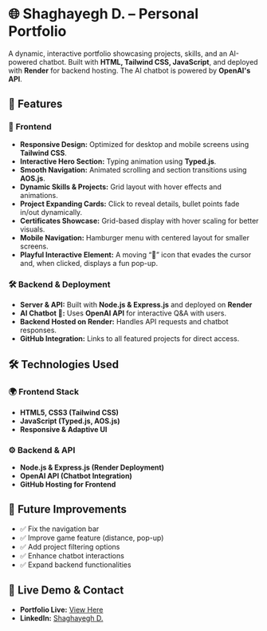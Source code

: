 # 🌐 Shaghayegh D. – Personal Portfolio  

A dynamic, interactive portfolio showcasing projects, skills, and an AI-powered chatbot. Built with **HTML, Tailwind CSS, JavaScript**, and deployed with **Render** for backend hosting. The AI chatbot is powered by **OpenAI's API**.

## 🚀 Features  

### 🎨 **Frontend**  
- **Responsive Design:** Optimized for desktop and mobile screens using **Tailwind CSS**.  
- **Interactive Hero Section:** Typing animation using **Typed.js**.  
- **Smooth Navigation:** Animated scrolling and section transitions using **AOS.js**.  
- **Dynamic Skills & Projects:** Grid layout with hover effects and animations.  
- **Project Expanding Cards:** Click to reveal details, bullet points fade in/out dynamically.  
- **Certificates Showcase:** Grid-based display with hover scaling for better visuals. 
- **Mobile Navigation:** Hamburger menu with centered layout for smaller screens.
- **Playful Interactive Element:** A moving “🐾” icon that evades the cursor and, when clicked, displays a fun pop-up.


### 🛠 **Backend & Deployment**  
- **Server & API:** Built with **Node.js & Express.js** and deployed on **Render**
- **AI Chatbot 🤖:** Uses **OpenAI API** for interactive Q&A with users.  
- **Backend Hosted on Render:** Handles API requests and chatbot responses.  
- **GitHub Integration:** Links to all featured projects for direct access.  


## 🛠️ Technologies Used  

### 🌍 **Frontend Stack**  
- **HTML5, CSS3 (Tailwind CSS)**
- **JavaScript (Typed.js, AOS.js)**
- **Responsive & Adaptive UI**

### ⚙ **Backend & API**  
- **Node.js & Express.js (Render Deployment)**
- **OpenAI API (Chatbot Integration)**
- **GitHub Hosting for Frontend**


## 🎯 Future Improvements  
- ✅ Fix the navigation bar 
- ✅ Improve game feature (distance, pop-up)
- ✅ Add project filtering options  
- ✅ Enhance chatbot interactions  
- ✅ Expand backend functionalities 


## 🔗 **Live Demo & Contact**  
- **Portfolio Live:** [View Here](https://github.com/shaghayegh0/devfolio)  
- **LinkedIn:** [Shaghayegh D.](https://www.linkedin.com/in/shaghayegh-ds)  

